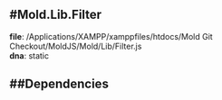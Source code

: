 
#Mold.Lib.Filter
---------------------------------------

__file__: /Applications/XAMPP/xamppfiles/htdocs/Mold Git Checkout/MoldJS/Mold/Lib/Filter.js  
__dna__: static  


	






##Dependencies
--------------




 

 


 



		
